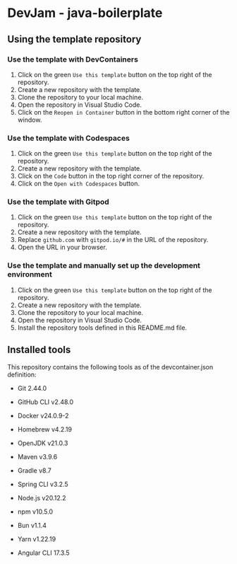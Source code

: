 # DevJam - java-boilerplate

## Using the template repository


### Use the template with DevContainers

1. Click on the green `Use this template` button on the top right of the repository.
2. Create a new repository with the template.
3. Clone the repository to your local machine.
4. Open the repository in Visual Studio Code.
5. Click on the `Reopen in Container` button in the bottom right corner of the window.

### Use the template with Codespaces

1. Click on the green `Use this template` button on the top right of the repository.
2. Create a new repository with the template.
3. Click on the `Code` button in the top right corner of the repository.
4. Click on the `Open with Codespaces` button.

### Use the template with Gitpod

1. Click on the green `Use this template` button on the top right of the repository.
2. Create a new repository with the template.
3. Replace `github.com` with `gitpod.io/#` in the URL of the repository.
4. Open the URL in your browser.

### Use the template and manually set up the development environment

1. Click on the green `Use this template` button on the top right of the repository.
2. Create a new repository with the template.
3. Clone the repository to your local machine.
4. Open the repository in Visual Studio Code.
5. Install the repository tools defined in this README.md file.


## Installed tools

This repository contains the following tools as of the devcontainer.json definition:

- Git 2.44.0
- GitHub CLI v2.48.0
- Docker v24.0.9-2
- Homebrew v4.2.19

- OpenJDK v21.0.3
- Maven v3.9.6
- Gradle v8.7
- Spring CLI v3.2.5

- Node.js v20.12.2
- npm v10.5.0
- Bun v1.1.4
- Yarn v1.22.19
- Angular CLI 17.3.5
